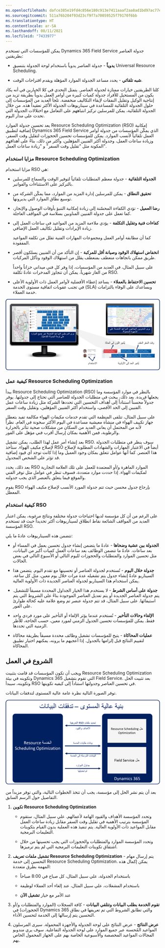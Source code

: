 ```yaml
---
ms.openlocfilehash: dafce385e19fd4c856e180c913e7411aaaf2aa8ad1bd97ac77e18610cfc404eb
ms.sourcegitcommit: 511a76b204f93d23cf9f7a70059525f79170f6bb
ms.translationtype: HT
ms.contentlocale: ar-SA
ms.lasthandoff: 08/11/2021
ms.locfileid: "7433977"
---
```

يمكن للمؤسسات التي تستخدم Dynamics 365 Field Service جدولة العناصر بطريقتين:

-   **يدوياً** - جدولة العناصر يدوياً باستخدام لوحة الجدولة بتنسيق Universal Resource Scheduling.

-   **شبه تلقائي** - يحدد مساعد الجدولة الموارد المؤهلة ويقدم اقتراحات الوقت.

كلتا الطريقتين خيارات ممتازة لجدولة العناصر. يتمثل التحدي في كلا الخيارين في أنه يكاد يكون من المستحيل للأفراد جدولة كميات كبيرة من أوامر العمل يدوياً بطريقة تزيد من إنتاجية الوكيل وتقليل النفقات لإبقاء التكاليف منخفضة. تلجأ العديد من المؤسسات إلى حلول الجدولة التلقائية للمساعدة في سيناريوهات الجدولة الأكثر تعقيداً هذه. من خلال الجدولة التلقائية، يمكن للمرسلين تركيز انتباههم على التعامل مع اختلالات الجدولة التي تحدث على مدار اليوم.

يعد تحسين جدولة الموارد Resource Scheduling Optimization (‏RSO) إمكانية إضافية لتطبيق Dynamics 365 Field Service الذي يمكّن المؤسسات من جدولة أوامر العمل تلقائياً لأنسب الموارد.
يمكن للمؤسسات تحسين الحجوزات لتقليل وقت السفر، وزيادة ساعات العمل، وجدولة أكثر الفنيين المؤهلين، وأكثر من ذلك، بناءً على أهدافهم المكونة مثل "تقليل وقت السفر" و "زيادة ساعات العمل".

### <a name="benefits-of-using-resource-scheduling-optimization"></a>مزايا استخدام Resource Scheduling Optimization
مزايا استخدام RSO هي:
-   **الجدولة التلقائية** - جدولة معظم المتطلبات تلقائياً لتوفير الوقت والسماح للمرسلين بالتركيز على الاستثناءات والفواتير.

-   **تحقيق النطاق** - يمكن للمرسلين إدارة المزيد من الموارد، مما يمكّن الشركة من توسيع نطاق الموارد التي يديرونها.

-   **رضا العميل** - تؤدي الكفاءة المحسّنة إلى زيادة إمكانية التنبؤ بأوقات الوصول والإنجاز، كما تعمل على جدولة الفنيين المناوبين بسلاسة في المواقف العاجلة.

-   **كفاءات فنية وتقليل التكلفة** - يؤدي ملاءمة المزيد من المواعيد في ساعات العمل إلى زيادة الإيرادات وتقليل تكاليف العمل الإضافي.

    كما أن مطابقة أوامر العمل ومجموعات المهارات الفنية تقلل من تكلفة المواعيد المفقودة.

-   **انخفاض استهلاك الوقود وصيانة أقل للمركبة** - إن التأكد من أن الفنيين يسلكون أقصر طريق ممكن باتجاهات منعطف بمنعطف يقلل من استهلاك الوقود وتآكل المركبات.

    على سبيل المثال، في العديد من المؤسسات، إذا وفر كل فني ميداني خزاناً واحداً من الغاز شهرياً، يمكن أن تتجاوز المدخرات عادةً تكلفة RSO. 

-   **تحسين الاحتفاظ بالعملاء** - يساعد إعطاء الأفضلية لأوامر العمل ذات الأولوية الأعلى في تجنب عقوبات اتفاقية مستوى الخدمة (SLA) ويساعدك على الوفاء بالتزامات خدمة العملاء.

![أمثلة على سيناريوهات تحسين الموارد](../media/resource-scheduling-optimization.png)

### <a name="how-resource-scheduling-optimization-works"></a>كيفية عمل Resource Scheduling Optimization

يبدأ Resource Scheduling Optimization (‏RSO) بالنظر في موارد المؤسسة وما يجعلها فريدة. بعد ذلك، يبحث في متطلبات الجدولة للعناصر التي تحتاج إلى جدولتها. يوفر جدولاً محسناً استناداً إلى أهداف التحسين التي تحددها الشركة مثل زيادة ساعات عمل الفنيين إلى الحد الأقصى، واستخدام أكثر الفنيين المؤهلين، وتقليل وقت السفر.

على سبيل المثال، تتلقى المنظمة التي تقدم خدمات مكيفات الهواء مكالمة تفيد بتعطل جهاز تكييف الهواء في منشأة معيشية مساعدة في اليوم الأكثر سخونة في العام. نظراً لأنه من المحتمل أن يعاني العديد من السكان من مشكلات صحية تتأثر بالحرارة والرطوبة، فمن الأهمية بمكان إرسال أقرب فني مؤهل على الفور.

بعد إنشاء أمر عمل لهذا الطلب، يمكن تشغيل RSO.
سوف ينظر في متطلبات الجدولة لإصلاح مكيف الهواء. ستأخذ RSO أيضاً في الاعتبار المهارات والشهادات المطلوبة لإصلاح هذا العنصر. كما أنها عوامل تتعلق بمكان وجود العميل وما إذا كانت توجد أي قيود إضافية قد تؤثر على الشخص المجدول.

بعد ذلك، يحدد RSO الموارد الماهرة و/أو المعتمدة للعمل على تلك العلامة التجارية لمكيفات الهواء. إذا حددت موارد متعددة، فسوف تنظر في عوامل مثل توفر الفني والموقع فيما يتعلق بالعنصر الذي يجب جدولته.

يقوم RSO بإرجاع جدول محسن حيث تتم جدولة المورد الأنسب لإصلاح مكيف الهواء المعطل.

### <a name="how-rso-can-be-used"></a>كيفية استخدام RSO

على الرغم من أن كل مؤسسة لديها احتياجات جدولة مختلفة ونتائج مرغوبة، يمكن اعتبار العديد من المواقف الشائعة نقاط انطلاق لسيناريوهات أكثر تحديداً حيث قد تستخدم المؤسسة RSO.

تتضمن هذه السيناريوهات عادةً ما يلي:

-   **الجدولة بين عشية وضحاها** - عادةً ما يتضمن إنشاء جدول تحسين يعمل في المساء أو بعد ساعات.
    عادةً ما تتضمن الوظائف بعد ساعات العمل كميات أكبر من البيانات، مثل تحسين الموارد والمتطلبات والحجوزات لليوم التالي أو الأسبوع التالي في بعض الحالات.

-   **جدولة خلال اليوم** - تُستخدم لجدولة العناصر أو تحسينها مع تقدم اليوم. يتضمن هذا السيناريو عادةً إنشاء جدول يتم تشغيله عدة مرات خلال يوم معين، مثل كل ساعة. يمكن استخدام هذا السيناريو لجدولة العناصر الجديدة ذات الأولوية العالية.

-   **جدولة على أساس الشرط** - لا يستخدم هذا الخيار الجداول المحددة مسبقاً للتشغيل. يتم جدولة العناصر الجديدة أو يتم تعديل العناصر الموجودة بناءً على الشروط التي يتم استيفائها. على سبيل المثال، قد تتم جدولة عنصر تم وضع علامة عليه كحالة طوارئ على الفور.

-   **الإلغاء وحالات التأخير** - تُستخدم عندما يؤثر الإلغاء أو التأخير على مورد فردي واحد فقط. يمكن للمؤسسات تحسين الجدول الزمني لمورد معين، حسب الحاجة، للأطر الزمنية التي تحددها.

-   **عمليات المحاكاة** - يتيح للمؤسسات تشغيل وظائف محددة مسبقاً بطريقة محاكاة لتقييم النتائج قبل إلزامها بالجدول. إذا أعجبهم ما يرونه، يمكنهم اختيار تطبيق المحاكاة.

## <a name="getting-started"></a>الشروع في العمل

ويجب أن تكون المؤسسات قد قامت بتثبيت Resource Scheduling Optimization وتكوينه في بيئة Dynamics 365 التي تقوم بتشغيل Field Service. بعد تثبيت الحل وتكوينه، سيبدأ RSO في تحسين العناصر وجدولتها استناداً إلى كيفيه تكوينها.

توفر الصورة التالية نظرة عامة عالية المستوى لتدفقات البيانات.

![تدفق البيانات لتحسين Field Service](../media/data-flows.png)
 
بعد أن يتم نشر الحل إلى مؤسسة، يجب أن تتخذ الخطوات التالية، والتي توفر مزيداً من التفاصيل حول الرسم السابق.

1.  **تكوين Resource Scheduling Optimization**

    -   وتحدد المؤسسة الأهداف والقيود الهامة لأعمالهم. علي سبيل المثال، ستقوم المؤسسة بترتيب الأهمية في تقليل وقت السفر مقابل زيادة ساعات العمل مقابل المواعيد ذات الأولوية العالية. يتم تنفيذ هذه العملية بدون القيام بتكوينات التعليمات البرمجية.

    -   وتحدد المؤسسة الموارد والمتطلبات والحجوزات التي يجب تحسينها من خلال اشتقاق تكوينات التعليمات البرمجية التي لم يتم ترميزها.

2.  **تشغيل ملفات تعريف Resource Scheduling Optimization** - يتم إرسال مهام التحسين إلى خدمة Resource Scheduling Optimization. يمكن إكمال هذه المهمة بطرق متعددة:

      -  باستخدام الجدولة، علي سبيل المثال، كل صباح في 8:00 صباحاً

      -  باستخدام المشغلات، علي سبيل المثال، عند إلغاء أحد العملاء لوظيفة

      -  عند الأمر مع خيار **تشغيل الآن**

3.  **تقوم الخدمة بطلب البيانات وتتلقي البيانات** - كافة السجلات (الموارد والمتطلبات و/أو الحجوزات) في Dynamics 365 والتي تطابق الشروط التي تم تعريفها في نطاق التحسين يتم إرسالها إلى الخدمة لتحسين الأداء.

4.  **عرض النتائج** - عرض النتائج على لوحة الجدولة والأجهزة المحمولة. سيرى المرسلون المواعيد المُحسنة عبر جميع الموارد على لوحة الجدولة التفاعلية. سوف يري مندوبو المجالات المواعيد المخصصة والأسبوعية الخاصة بهم على الجهاز المحمول الخاص بهم.

